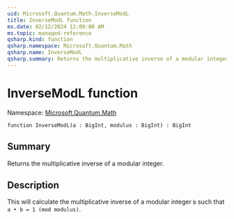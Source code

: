 ```yaml
---
uid: Microsoft.Quantum.Math.InverseModL
title: InverseModL function
ms.date: 02/12/2024 12:00:00 AM
ms.topic: managed-reference
qsharp.kind: function
qsharp.namespace: Microsoft.Quantum.Math
qsharp.name: InverseModL
qsharp.summary: Returns the multiplicative inverse of a modular integer.
---
```


# InverseModL function

Namespace: [Microsoft.Quantum.Math](xref:Microsoft.Quantum.Math)

```qsharp
function InverseModL(a : BigInt, modulus : BigInt) : BigInt
```

## Summary
Returns the multiplicative inverse of a modular integer.

## Description
This will calculate the multiplicative inverse of a
modular integer `b` such that `a • b = 1 (mod modulus)`.
